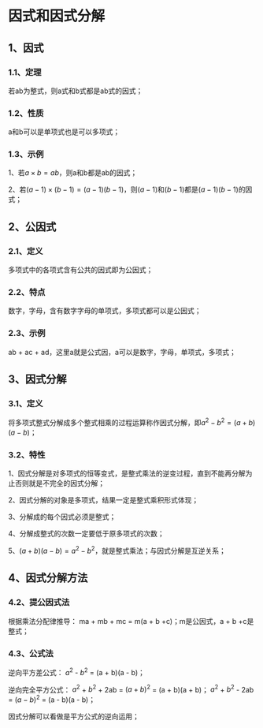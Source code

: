 # 因式和因式分解

## 1、因式
### 1.1、定理
若ab为整式，则a式和b式都是ab式的因式；

### 1.2、性质
a和b可以是单项式也是可以多项式；

### 1.3、示例
1、若$a\times b=ab$，则a和b都是ab的因式；

2、若$(a-1)\times(b-1)=(a-1)(b-1)$，则$(a-1)$和$(b-1)$都是$(a-1)(b-1)$的因式；

## 2、公因式
### 2.1、定义
多项式中的各项式含有公共的因式即为公因式；

### 2.2、特点
数字，字母，含有数字字母的单项式，多项式都可以是公因式；

### 2.3、示例
ab + ac + ad，这里a就是公式因，a可以是数字，字母，单项式，多项式；

## 3、因式分解
### 3.1、定义
将多项式整式分解成多个整式相乘的过程运算称作因式分解，即$a^{2} - b^{2}=(a + b)(a - b)$；

### 3.2、特性
1、因式分解是对多项式的恒等变式，是整式乘法的逆变过程，直到不能再分解为止否则就是不完全的因式分解；

2、因式分解的对象是多项式，结果一定是整式乘积形式体现；

3、分解成的每个因式必须是整式；

4、分解成整式的次数一定要低于原多项式的次数；

5、$(a + b)(a - b) = a^{2} - b^{2}$，就是整式乘法；与因式分解是互逆关系；

## 4、因式分解方法
### 4.2、提公因式法
根据乘法分配律推导：
ma + mb + mc = m(a + b +c)；m是公因式，a + b +c是整式；

### 4.3、公式法
逆向平方差公式：
$a^{2}$ - $b^{2}$ = (a + b)(a - b)；

逆向完全平方公式：
$a^{2}$ + $b^{2}$ + 2ab = $(a + b)^{2}$ = (a + b)(a + b)；
$a^{2}$ + $b^{2}$ - 2ab = $(a - b)^{2}$ = (a - b)(a - b)；

因式分解可以看做是平方公式的逆向运用；
